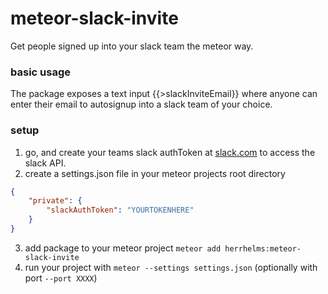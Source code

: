# meteor-slack-invite

Get people signed up into your slack team the meteor way.

### basic usage

The package exposes a text input {{>slackInviteEmail}} where anyone can enter their email to autosignup into a slack team of your choice.

### setup

1. go, and create your teams slack authToken at [slack.com](https://api.slack.com/web) to access the slack API.
2. create a settings.json file in your meteor projects root directory

```JSON
{
    "private": {
        "slackAuthToken": "YOURTOKENHERE"
    }
}
```

3. add package to your meteor project `meteor add herrhelms:meteor-slack-invite`
4. run your project with `meteor --settings settings.json` (optionally with port `--port XXXX`)

